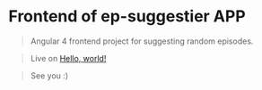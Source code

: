 # Frontend of ep-suggestier APP

> Angular 4 frontend project for suggesting random episodes.

> Live on <a href="http://episodios.net/" target="_blank">Hello, world!</a>

> See you :)
